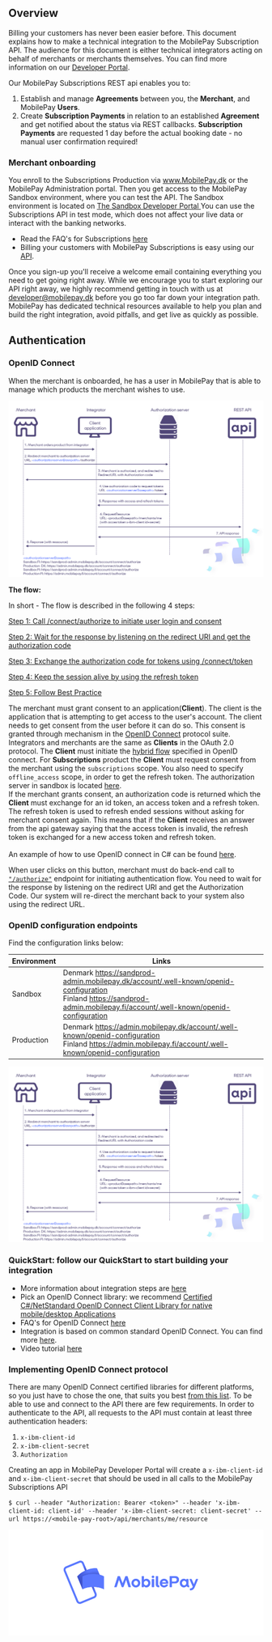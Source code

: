 
## <a name="overview"></a> Overview 

Billing your customers has never been easier before. This document explains how to make a technical integration to the MobilePay Subscription API. The audience for this document is either technical integrators acting on behalf of merchants or merchants themselves. You can find more information on our <a href="https://developer.mobilepay.dk/subscriptions-main">Developer Portal</a>.

Our MobilePay Subscriptions REST api enables you to:

1. Establish and manage **Agreements** between you, the **Merchant**, and MobilePay **Users**.
2. Create **Subscription Payments** in relation to an established **Agreement** and get notified about the status via REST callbacks. **Subscription Payments** are requested 1 day before the actual booking date - no manual user confirmation required!



### <a name="overview_onboarding"></a>Merchant onboarding

You enroll to the Subscriptions Production via <a href="https://mobilepay.dk/da-dk/Pages/mobilepay.aspx">www.MobilePay.dk</a> or the MobilePay  Administration portal. Then you get access to the MobilePay Sandbox environment, where you can test the API. The Sandbox environment is located on <a href="https://sandbox-developer.mobilepay.dk/">The Sandbox Developer Portal </a> 
You can use the Subscriptions API in test mode, which does not affect your live data or interact with the banking networks. 
- Read the FAQ's for Subscriptions <a href="https://developer.mobilepay.dk/faq/subscriptions">here</a>
- Billing your customers with MobilePay Subscriptions is easy using our [API](https://developer.mobilepay.dk/product).

Once you sign-up you'll receive a welcome email containing everything you need to  get going right away. While we encourage you to start exploring our API right away, we highly recommend getting in touch with us at developer@mobilepay.dk before you go too far down your integration path. MobilePay has dedicated technical resources available to help you plan and build the right integration, avoid pitfalls, and get live as quickly as possible.

## <a name="general-notes_authentication"></a>Authentication 

### <a name="openid-connect"></a>OpenID Connect
When the merchant is onboarded, he has a user in MobilePay that is able to manage which products the merchant wishes to use. 

[![](assets/images/OpenIdflowWithFIandAuthorize.png)](assets/images/OpenIdflowWithFIandAuthorize.png)

      
**The flow:**

In short - The flow is described in the following 4 steps:

[Step 1: Call /connect/authorize to initiate user login and consent](https://developer.mobilepay.dk/developersupport/openid/authorize/) 

[Step 2: Wait for the response by listening on the redirect URI and get the authorization code](https://developer.mobilepay.dk/developersupport/openid/getcode/) 

[Step 3: Exchange the authorization code for tokens using /connect/token](https://developer.mobilepay.dk/developersupport/openid/gettokens/) 

[Step 4: Keep the session alive by using the refresh token](https://developer.mobilepay.dk/developersupport/openid/getrefreshtokens/) 

[Step 5: Follow Best Practice](https://developer.mobilepay.dk/developersupport/openid/bestpractice/) 


The merchant must grant consent to an application(__Client__). The client is the application that is attempting to get access to the user's account.  The client needs to get consent from the user before it can do so. This consent is granted through mechanism in the [OpenID Connect](http://openid.net/connect/) protocol suite. <br />
Integrators and merchants are the same as __Clients__ in the OAuth 2.0 protocol. The __Client__ must initiate the [hybrid flow](http://openid.net/specs/openid-connect-core-1_0.html#HybridFlowAuth) specified in OpenID connect. For __Subscriptions__ product the __Client__ must request consent from the merchant using the `subscriptions` scope. You also need to specify `offline_access` scope, in order to get the refresh token. The authorization server in sandbox is located [here](https://api.sandbox.mobilepay.dk/merchant-authentication-openidconnect).<br />
If the merchant grants consent, an authorization code is returned which the __Client__ must exchange for an id token, an access token and a refresh token. The refresh token is used to refresh ended sessions without asking for merchant consent again. This means that if the __Client__ receives an answer from the api gateway saying that the access token is invalid, the refresh token is exchanged for a new access token and refresh token. <br /> <br />
An example of how to use OpenID connect in C# can be found [here](https://github.com/MobilePayDev/MobilePay-Invoice/tree/master/ClientExamples).

When user clicks on this button, merchant must do back-end call to   
[`"/authorize"`](https://developer.mobilepay.dk/developersupport/openid/authorize/) endpoint for initiating  authentication flow. You need to wait for the response by listening on the redirect URI and get the Authorization Code. Our system will re-direct the merchant back to your system also using the redirect URL. 
 

### OpenID configuration endpoints 
Find the configuration links below:

|Environment | Links |
|------------|-------|
|Sandbox    | Denmark <a href="https://sandprod-admin.mobilepay.dk/account/.well-known/openid-configuration">https://sandprod-admin.mobilepay.dk/account/.well-known/openid-configuration</a> <br> Finland <a href="https://sandprod-admin.mobilepay.fi/account/.well-known/openid-configuration">https://sandprod-admin.mobilepay.fi/account/.well-known/openid-configuration</a> |
|Production  | Denmark <a href="https://admin.mobilepay.dk/account/.well-known/openid-configuration">https://admin.mobilepay.dk/account/.well-known/openid-configuration</a> <br> Finland <a href="https://admin.mobilepay.fi/account/.well-known/openid-configuration">https://admin.mobilepay.fi/account/.well-known/openid-configuration</a>|


![](assets/images/OpenIdFlowWithFiandAuthorize.png)
      
### QuickStart: follow our QuickStart to start building your integration

- More information about integration steps are  [here](https://developer.mobilepay.dk/subscriptions-main)
- Pick an OpenID Connect library: we recommend <a href="https://github.com/IdentityModel/IdentityModel.OidcClient2">Certified C#/NetStandard OpenID Connect Client Library for native mobile/desktop Applications</a> 
- FAQ's for OpenID Connect <a href="https://developer.mobilepay.dk/faq/oidc">here</a>
- Integration is based on common standard OpenID Connect. You can find more [here](https://developer.mobilepay.dk/developersupport/openid/). 
- Video tutorial [here](https://developer.mobilepay.dk/developersupport/openid/tutorial)

### <a name="openid-connect-libraries"></a>Implementing OpenID Connect protocol
There are many OpenID Connect certified libraries for different platforms, so you just have to chose the one, that suits you best [from this list](http://openid.net/developers/certified/#RPLibs).
To be able to use and connect to the API there are few requirements. In order to authenticate to the API, all requests to the API must contain at least three authentication headers:
1. `x-ibm-client-id`
2. `x-ibm-client-secret`  
3. `Authorization` 

Creating an app in MobilePay Developer Portal will create a `x-ibm-client-id` and `x-ibm-client-secret` that should be used in all calls to the MobilePay Subscriptions API  


```console
$ curl --header "Authorization: Bearer <token>" --header 'x-ibm-client-id: client-id' --header 'x-ibm-client-secret: client-secret' --url https://<mobile-pay-root>/api/merchants/me/resource
```
[![](assets/images/Preview-MP-logo-and-type-horizontal-blue.png)](assets/images/Preview-MP-logo-and-type-horizontal-blue.png)
